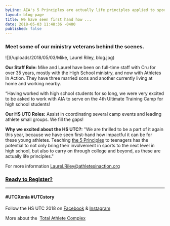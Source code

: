 ```yaml
---
byLine: AIA's 5 Principles are actually life principles applied to sports.
layout: blog-page
title: We have seen first hand how ...
date: 2018-05-03 11:48:36 -0400
published: false
---
```

### Meet some of our ministry veterans behind the scenes.

![](/uploads/2018/05/03/Mike, Laurel Riley, blog.jpg)

**Our Staff Role:**  Mike and Laurel have been on full-time staff with Cru for over 35 years, mostly with the High School ministry, and now with Athletes In Action. They have three married sons and another currently living at home and working nearby.

“Having worked with high school students for so long, we were very excited to be asked to work with AIA to serve on the 4th Ultimate Training Camp for high school students!

**Our HS UTC Roles:**  Assist in coordinating several camp events and leading athlete small groups.  We fill the gaps!

**Why we excited about the HS UTC?:**  "We are thrilled to be a part of it again this year, because we have seen first-hand how impactful it can be for these young athletes. Teaching [the 5 Principles](http://www.ultimatetrainingcamp.com/utc-principles) to teenagers has the potential to not only bring their involvement in sports to the next level in high school, but also to carry on through college and beyond, as these are actually life principles."

For more information [Laurel.Riley@athletesinaction.org](mailto:laurel.riley@athletesinaction.org)

### [**Ready to Register?**]()

---

#### **#UTCXenia     #UTCstory**

Follow the HS UTC 2018 on  [Facebook](https://www.facebook.com/aiatotalathletecomplex/) & [Instagram](https://www.instagram.com/aia_sports_complex/)

More about the  [Total Athlete Complex](http://www.aiasportscomplex.com/)